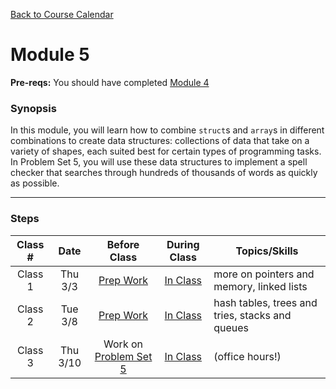 [Back to Course Calendar](../../..)
# Module 5

**Pre-reqs:** You should have completed [Module 4](../module4)

### Synopsis 

In this module, you will learn how to combine `struct`s and `array`s in different combinations to create data structures: collections of data that take on a variety of shapes, each suited best for certain types of programming tasks. In Problem Set 5, you will use these data structures to implement a spell checker that searches through hundreds of thousands of words as quickly as possible.

*** 

### Steps

Class # | Date | Before Class | During Class | Topics/Skills
:------:|:----:|:------------:|:------------:|-----------------------|
Class 1 | Thu 3/3 | [Prep Work](./materials/class1-prep) | [In Class](./materials/class1) | more on pointers and memory, linked lists |
Class 2 | Tue 3/8 | [Prep Work](./materials/class2-prep) | [In Class](./materials/class2) | hash tables, trees and tries, stacks and queues |
Class 3 | Thu 3/10 | Work on [Problem Set 5](./materials/problem-set) | [In Class](./materials/class3) | (office hours!) |
